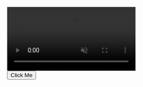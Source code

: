 <!DOCTYPE html>
<html lang="en">
<head>
    <meta charset="UTF-8">
    <meta name="viewport" content="width=device-width, initial-scale=1.0">
    <title>Video Background Page</title>
    <link rel="stylesheet" href="styles.css">
</head>
<body>
    <div class="video-background">
        <video autoplay muted loop id="video-bg">
            <source src="your-video.mp4" type="video/mp4">
            <!-- Add additional source tags for different video formats -->
        </video>
        <div class="content">
            <button id="animated-button">Click Me</button>
        </div>
    </div>
</body>
</html>
